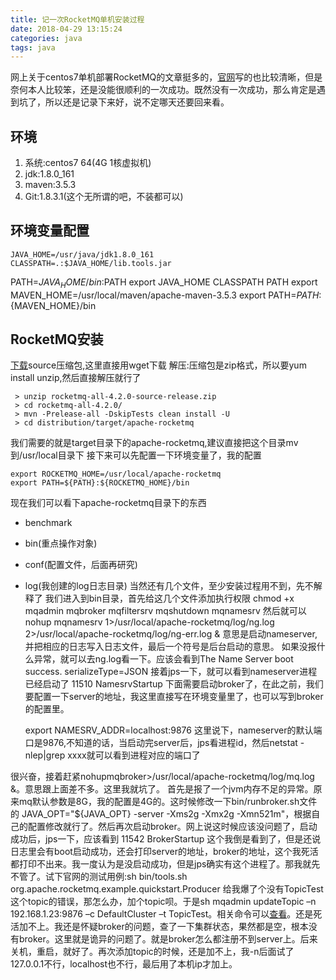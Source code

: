 ```yaml
---
title: 记一次RocketMQ单机安装过程
date: 2018-04-29 13:15:24
categories: java
tags: java
---
```

网上关于centos7单机部署RocketMQ的文章挺多的，[官网][1]写的也比较清晰，但是奈何本人比较笨，还是没能很顺利的一次成功。既然没有一次成功，那么肯定是遇到坑了，所以还是记录下来好，说不定哪天还要回来看。
<!-- more -->

## 环境

 1. 系统:centos7 64(4G 1核虚拟机)
 2. jdk:1.8.0_161
 3. maven:3.5.3
 4. Git:1.8.3.1(这个无所谓的吧，不装都可以)
## 环境变量配置

    JAVA_HOME=/usr/java/jdk1.8.0_161
    CLASSPATH=.:$JAVA_HOME/lib.tools.jar
PATH=$JAVA_HOME/bin:$PATH
export JAVA_HOME CLASSPATH PATH
export MAVEN_HOME=/usr/local/maven/apache-maven-3.5.3
export PATH=${PATH}:${MAVEN_HOME}/bin

## RocketMQ安装

[下载][2]source压缩包,这里直接用wget下载
解压:压缩包是zip格式，所以要yum install unzip,然后直接解压就行了

     > unzip rocketmq-all-4.2.0-source-release.zip
     > cd rocketmq-all-4.2.0/
     > mvn -Prelease-all -DskipTests clean install -U
     > cd distribution/target/apache-rocketmq

我们需要的就是target目录下的apache-rocketmq,建议直接把这个目录mv到/usr/local目录下
接下来可以先配置一下环境变量了，我的配置

    
    export ROCKETMQ_HOME=/usr/local/apache-rocketmq
    export PATH=${PATH}:${ROCKETMQ_HOME}/bin

现在我们可以看下apache-rocketmq目录下的东西

 - benchmark
 - bin(重点操作对象)
 - conf(配置文件，后面再研究)
 - log(我创建的log日志目录)
当然还有几个文件，至少安装过程用不到，先不解释了
我们进入到bin目录，首先给这几个文件添加执行权限
chmod +x mqadmin mqbroker mqfiltersrv mqshutdown  mqnamesrv
然后就可以nohup mqnamesrv 1>/usr/local/apache-rocketmq/log/ng.log 2>/usr/local/apache-rocketmq/log/ng-err.log &
意思是启动nameserver,并把相应的日志写入日志文件，最后一个符号是后台启动的意思。
如果没报什么异常，就可以去ng.log看一下。应该会看到The Name Server boot success. serializeType=JSON
接着jps一下，就可以看到nameserver进程已经启动了
11510 NamesrvStartup
下面需要启动broker了，在此之前，我们要配置一下server的地址，我这里直接写在环境变量里了，也可以写到broker的配置里。

    export NAMESRV_ADDR=localhost:9876
这里说下，nameserver的默认端口是9876,不知道的话，当启动完server后，jps看进程id，然后netstat -nlep|grep xxxx就可以看到进程对应的端口了

很兴奋，接着赶紧nohupmqbroker>/usr/local/apache-rocketmq/log/mq.log &。意思跟上面差不多。这里我就坑了。
首先是报了一个jvm内存不足的异常。原来mq默认参数是8G，我的配置是4G的。这时候修改一下bin/runbroker.sh文件的
JAVA_OPT="${JAVA_OPT} -server -Xms2g -Xmx2g -Xmn521m"，根据自己的配置修改就行了。然后再次启动broker。网上说这时候应该没问题了，启动成功后，jps一下，应该看到
11542 BrokerStartup
这个我倒是看到了，但是还说日志里会有boot启动成功，还会打印server的地址，broker的地址，这个我死活都打印不出来。我一度认为是没启动成功，但是jps确实有这个进程了。那我就先不管了。试下官网的测试用例:sh bin/tools.sh org.apache.rocketmq.example.quickstart.Producer
给我爆了个没有TopicTest这个topic的错误，那怎么办，加个topic呗。于是sh mqadmin updateTopic –n 192.168.1.23:9876 –c DefaultCluster –t TopicTest。相关命令可以[查看][3]。还是死活加不上。我还是怀疑broker的问题，查了一下集群状态，果然都是空，根本没有broker。这里就是诡异的问题了。就是broker怎么都注册不到server上。后来关机，重启，就好了。再次添加topic的时候，还是加不上，我-n后面试了127.0.0.1不行，localhost也不行，最后用了本机ip才加上。


  [1]: http://rocketmq.apache.org/docs/quick-start/
  [2]: https://www.apache.org/dyn/closer.cgi?path=rocketmq/4.2.0/rocketmq-all-4.2.0-source-release.zip
  [3]: http://www.cnblogs.com/gmq-sh/p/6232633.html